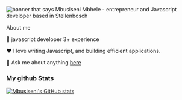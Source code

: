<img src="https://raw.githubusercontent.com/mbhele/mbhele/master/background.png" alt="banner that says Mbusiseni Mbhele - entrepreneur and Javascript developer based in Stellenbosch" style="max-width: 100%; user-select: auto;">

About me

💼 javascript developer 3+ experience

❤️ I love writing Javascript, and building efficient applications.

💬 Ask me about anything <a href="mailto:mbhele@code25.com"> here</a>

###  My github  Stats
[![Mbusiseni's GitHub stats](https://github-readme-stats.vercel.app/api?username=mbhele)](https://github.com/anuraghazra/github-readme-stats)

